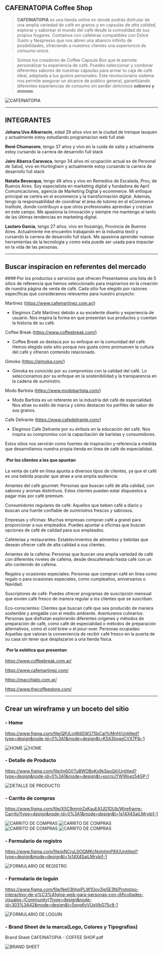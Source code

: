 ## CAFEINATOPIA Coffee Shop


>**CAFEINATOPIA** es una tienda online en donde podrás disfrutar de una amplia variedad de café en granos y en capsulas de _alta calidad_, explorar y saborear el mundo del café desde la comodidad de sus propios hogares.
> Contamos con cafeteras compatibles con Dolce Gusto y Nespresso que nos abren una abanico infinito de posibilidades, ofreciendo a nuestros clientes una _experiencia de consumo única_.

>Somos los creadores de  Coffee Capsule Box que te permite personalizar tu experiencia de café. Puedes seleccionar y combinar diferentes sabores de nuestras cápsulas para armar tu caja de café ideal, adaptada a tus gustos personales.
>Este revolucionario sistema nos permite asegurar un alcance de publico general, garantizando diferentes experiencias de consumo sin perder _deliciosos **sabores y aromas**_.


![CAFEINATOPIA](https://images.pexels.com/photos/3361170/pexels-photo-3361170.jpeg?auto=compress&cs=tinysrgb&w=1260&h=750&dpr=1)


---

## INTEGRANTES

**Johana Uva Albarracin**, edad 29 años vivo en la ciudad de trenque lauquen y actualmente estoy estudiando programacion web full stak

**René Chumacero**, tengo 37 años y vivo en la cuida de salta y actualmente estoy cursando la carrera de desarrollo full stack

**Jairo Abarca Caravaca**, tengo 34 años mi ocupación actual es de Personal de Salud, vivo en Hurlingham y actualmente estoy cursando la carrera de desarrollo full stack

**Natalia Bevacqua**, tengo 48 años y vivo en Remedios de Escalada, Prov, de Buenos Aires. Soy especialista en marketing digital y fundadora de April Comunicaciones,  agencia de Marketing Digital y ecommerce. Mi enfoque principal se centra en el ecommerce y la transformación digital. Además, tengo la responsabilidad de coordinar el área de tutores en el eCommerce Institute, donde contribuyo a que otros profesionales aprendan y crezcan en este campo. Me apasiona la innovación y siempre me mantengo al tanto de las últimas tendencias en marketing digital.

**Lautaro Garcia**, tengo 27 años, vivo en Ituzaingo, Provincia de Buenos Aires. Actualmente me encuentro trabajando en la industria textil y cursando la carrera de desarrollo full stack. Me apasiona aprender nuevas herramientas de la tecnologia y como esta puede ser usada para impactar en la vida de las personas.

---

## Buscar inspiracion en referentes del mercado

####·Por los productos o servicios que ofrecen
Presentamos una lista de 5 sitios de referencia que hemos seleccionado para inspirarnos en la creación de nuestra página de venta de café. Cada sitio fue elegido por razones específicas que consideramos relevantes para nuestro proyecto:

Martínez (https://www.cafemartinez.com.ar/)
   - Elegimos Café Martínez debido a su excelente diseño y experiencia de usuario. Nos inspira la forma en que presentan sus productos y cuentan la historia de su café.

Coffee Break (https://www.coffeebreak.com/)
   - Coffee Break se destaca por su enfoque en la comunidad del café. Hemos elegido este sitio porque nos gusta cómo promueven la cultura del café y ofrecen contenido relacionado.

Gimoka (https://gimoka.com/)
   - Gimoka es conocido por su compromiso con la calidad del café. Lo seleccionamos por su enfoque en la sostenibilidad y la transparencia en la cadena de suministro.

Modo Bartista (https://www.modobartista.com/)
   - Modo Bartista es un referente en la industria del café de especialidad. Nos atrae su estilo de marca y cómo destacan los perfiles de sabor de sus granos.

Cafe Delirante (https://www.cafedelirante.com/)
   - Elegimos Cafe Delirante por su énfasis en la educación del café. Nos inspira su compromiso con la capacitación de baristas y consumidores.

Estos sitios nos servirán como fuentes de inspiración y referencia a medida que desarrollamos nuestra propia tienda en línea de café de especialidad.


#### ·Por los clientes a los que apuntan

La venta de café en línea apunta a diversos tipos de clientes, ya que el café es una bebida popular que atrae a una amplia audiencia.

Amantes del café gourmet: Personas que buscan café de alta calidad, con sabores y aromas distintivos. Estos clientes pueden estar dispuestos a pagar más por café premium.

Consumidores regulares de café: Aquellos que beben café a diario y buscan una fuente confiable de suministros frescos y sabrosos.

Empresas y oficinas: Muchas empresas compran café a granel para proporcionar a sus empleados. Puedes apuntar a oficinas que buscan opciones de café de calidad para sus empleados.

Cafeterías y restaurantes: Establecimientos de alimentos y bebidas que desean ofrecer café de alta calidad a sus clientes.

Amantes de la cafeína: Personas que buscan una amplia variedad de café con diferentes niveles de cafeína, desde descafeinado hasta café con un alto contenido de cafeína.

Regalos y ocasiones especiales: Personas que compran café en línea como regalo o para ocasiones especiales, como cumpleaños, aniversarios o Navidad.

Suscriptores de café: Puedes ofrecer programas de suscripción mensual que envíen café fresco de manera regular a los clientes que se suscriban.

Eco-conscientes: Clientes que buscan café que sea producido de manera sostenible y amigable con el medio ambiente.
Aventureros culinarios: Personas que disfrutan explorando diferentes orígenes y métodos de preparación de café, como café de especialidad o métodos de preparación alternativos, como el cold brew o el pour-over.
Personas ocupadas: Aquellas que valoran la conveniencia de recibir café fresco en la puerta de su casa sin tener que desplazarse a una tienda física.


#### ·Por la estética que presentan

https://www.coffeebreak.com.ar/


https://www.cafemartinez.com/


https://macchiato.com.ar/


https://www.thecoffeestore.com/

---

## Crear un wireframe y un boceto del sitio

### - Home

https://www.figma.com/file/QPJLixWdGW275bCajYcMnH/Untitled?type=design&node-id=0%3A1&mode=design&t=K5A3lioqgCVX7Flb-1

![HOME](./WIREFRAMES/HOME.png)
![HOME](./WIREFRAMES/HOME%202.png)


### - Detalle de Producto

https://www.figma.com/file/tn6G0TuBWDBpKs9kSauQtl/Untitled?type=design&node-id=0%3A1&mode=design&t=xocniJYWWoez54GP-1

![DETALLE DE PRODUCTO](./WIREFRAMES/DETALLE%20DE%20PRODUCTO.png)

### - Carrito de compras

https://www.figma.com/file/X5C9mmjrZsKauEA1JD1DUb/Wireframe-Carrito?type=design&node-id=0%3A1&mode=design&t=1s14X4SajLMrvlp1-1

![CARRITO DE COMPRAS](./WIREFRAMES/CARRITO%201.png)
![CARRITO DE COMPRAS](./WIREFRAMES/CARRITO%202.png)
![CARRITO DE COMPRAS](./WIREFRAMES/CARRITO%203.png)
![CARRITO DE COMPRAS](./WIREFRAMES/CARRITO%204.png)

### - Formulario de registro

https://www.figma.com/file/pNCruL0OQMKcNotnhinP8X/Untitled?type=design&mode=design&t=1s14X4SajLMrvlp1-1

![FORMULARIO DE REGISTRO](./WIREFRAMES/FORMULARIO%20REGISTRO.png)

### - Formulario de loguin

https://www.figma.com/file/Ne03hhqiPLW1Oov3je5E3N/Prototipo-interactivo-de-p%C3%A1gina-web-para-personas-con-dificultades-visuales-(Community)?type=design&node-id=303%3A42&mode=design&t=5qvp6yVUqVbG75c8-1

![FORMULARIO DE LOGUIN](./WIREFRAMES/LOGUIN.png)

### - Brand Sheet de la marca(Logo, Colores y Tipografías)
Brand Sheet CAFEINATOPIA - COFFEE SHOP.pdf

![BRAND SHEET](./DESING/a41f21db-2e81-487f-92df-e473b1623982.jpg)








